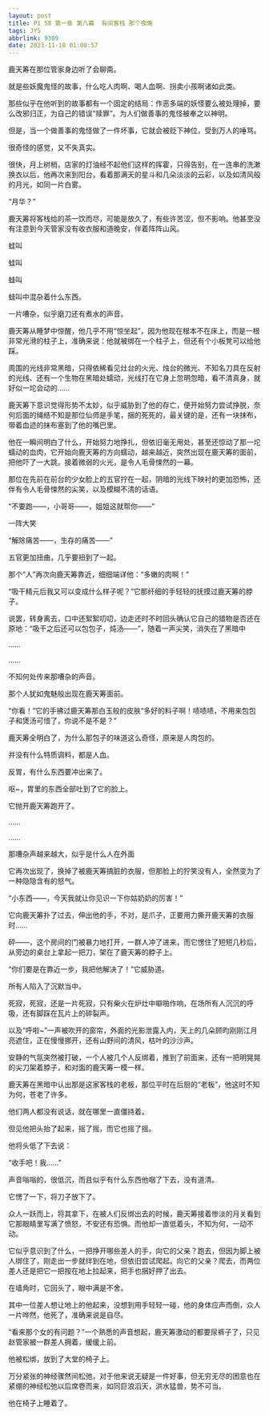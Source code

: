 ```yaml
---
layout: post
title: P1 S8 第一章 第八幕  有间客栈 那个夜晚
tags: JYS
abbrlink: 9309
date: 2023-11-18 01:08:57
---
```

鹿天筹在那位管家身边听了会聊斋。

就是些妖魔鬼怪的故事，什么吃人肉啊、喝人血啊、拐卖小孩啊诸如此类。

那些似乎在他听到的故事都有一个固定的结局：作恶多端的妖怪要么被处理掉，要么改邪归正，为自己的错误“赎罪”。为人们做善事的鬼怪被奉之以神明。

但是，当一个做善事的鬼怪做了一件坏事，它就会被贬下神位，受到万人的唾骂。

很奇怪的感觉，又不失真实。

很快，月上树梢，店家的灯油经不起他们这样的挥霍，只得告别，在一连串的洗漱换衣以后，他再次来到阳台，看着那满天的星斗和几朵淡淡的云彩，以及如清风般的月光，如同一片白雾。

“月华？”

鹿天筹将客栈给的茶一饮而尽，可能是放久了，有些许苦涩，但不影响。他甚至没有注意到今天管家没有收衣服和道晚安，伴着阵阵山风。

蛙叫

蛙叫

蛙叫

蛙叫中混杂着什么东西。

一片嘈杂，似乎磨刀还有煮水的声音。

鹿天筹从睡梦中惊醒，他几乎不用“惊坐起”，因为他现在根本不在床上，而是一根非常光滑的柱子上，准确来说：他就被绑在一个柱子上，但还有个小板凳可以给他踩。

周围的光线非常黑暗，只得依稀看见灶台的火光、烛台的微光、不知名刀具在反射的光线、还有一个生物在黑暗处蠕动，光线打在它身上忽明忽暗，看不清真身，就好似一坨会动的……

鹿天筹下意识觉得形势不太妙，似乎威胁到了他的存亡，便开始努力尝试挣脱，奈何后面的绳结不知是那位仙师是手笔，捆的死死的，最关键的是，还有一块抹布，带着血迹的抹布塞到了他的嘴巴里。

他在一瞬间明白了什么，开始努力地挣扎，但依旧毫无用处，甚至还惊动了那一坨蠕动的血肉，它开始向鹿天筹的方向蠕动，越来越近，突然出现在鹿天筹的面前，把他吓了一大跳，接着微弱的火光，是令人毛骨悚然的一幕。

那位在先前在前台的少女脸上的五官拧在一起，阴暗的光线下映衬的更加恐怖，还伴有令人毛骨悚然的尖笑，以及模糊不清的话语。

“不要跑——，小哥哥——，姐姐这就帮你——”

一阵大笑

“解除痛苦——，生存的痛苦——”

五官更加扭曲，几乎要扭到了一起。

那个“人”再次向鹿天筹靠近，细细端详他：“多嫩的肉啊！”

“吸干精元后我又可以变成什么样子呢？”它那纤细的手轻轻的抚摸过鹿天筹的脖子。

说罢，转身离去，口中还絮絮叨叨，边走还时不时回头确认它自己的猎物是否还在原地：“吸干之后还可以包包子，炖汤——”，随着一声尖笑，消失在了黑暗中

……

……

不知何处传来那嘈杂的声音。

那个人犹如鬼魅般出现在鹿天筹面前。

“你看！”它的手拂过鹿天筹那白玉般的皮肤“多好的料子啊！啧啧啧，不用来包包子和煲汤可惜了，你说不是不是？”

鹿天筹全明白了，为什么那包子的味道这么奇怪，原来是人肉包的。

并没有什么特质调料，都是人血。

反胃，有什么东西要冲出来了。

呕~，胃里的东西全部吐到了它的脸上。

它抛开鹿天筹跑开了。

……

……

那嘈杂声越来越大，似乎是什么人在外面

它再次出现了，换掉了被鹿天筹搞脏的衣服，但那脸上的狞笑没有人，全然变为了一种隐隐含有的怒气。

“小东西——，今天我就让你见识一下你姑奶奶的厉害！”

它向鹿天筹扑了过去，伸出他的手，不对，是爪子，正要用力撕开鹿天筹的衣服时……

砰——，这个房间的门被暴力地打开，一群人冲了进来，而它愣住了短短几秒后，从旁边的桌台上拿起一把刀，架在了鹿天筹的脖子上。

“你们要是在靠近一步，我把他解决了！”它威胁道。

所有人陷入了沉默当中。

死寂，死寂，还是一片死寂，只有柴火在炉灶中噼啪作响，在场所有人沉沉的呼吸，还有脚踩在瓦片上的碎裂声。

以及“呼啦~”一声被吹开的窗帘，外面的光影泄露入内，天上的几朵顾昀刚刚江月亮遮住，正在慢慢挪开，还有山野间的清风，枯叶的沙沙声。

安静的气氛突然被打破，一个人被几个人反绑着，推到了前面来，还有一把明晃晃的尖刀架着脖子，和对面的鹿天筹一模一样。

鹿天筹在黑暗中认出那是这家客栈的老板，那位平时在后厨的“老板”，他这时不知为何，苍老了许多。

他们两人都没有说话，就在哪里一直僵持着。

但见他把头抬了起来，摇了摇，而它也摇了摇。

他将头低了下去说：

“收手吧！我……”

声音嗡嗡的，很低沉，而且似乎有什么东西他咽了下去，没有道清。

它愣了一下，将刀子放下了。

众人一跃而上，将其拿下，在被人们反绑出去的时候，鹿天筹接着惨淡的月关看到它那眼睛里写满了愤怒，不安还有恐惧。而他却一直低着头，不知为何，一动不动。

它似乎意识到了什么，一把挣开哪些差人的手，向它的父亲？跑去，但因为脚上被人绑住了，刚走出一步就绊到在地，但依旧尝试爬起。向它的父亲？爬去，而两位差人还是把它一把按在地上拉起来，把手也捆好押了出去。

在墙角时，它回头了，眼中满是不舍。

其中一位差人想让地上的他起来，没想到用手轻轻一碰，他的身体应声而倒，众人一片哗然，他死了，准确来说是自尽。

“看来那个女的有问题？”一个熟悉的声音想起，鹿天筹激动的都要尿裤子了，只见赵管家被一群差人拥着，缓缓上前。

他被松绑，放到了大堂的椅子上。

万分紧张的神经骤然间松弛，对于他来说无疑是一件好事，但无穷无尽的困意也在紧绷的神经松弛以后席卷而来，如同巨浪滔天，洪水猛兽，势不可当。

他在椅子上睡着了。